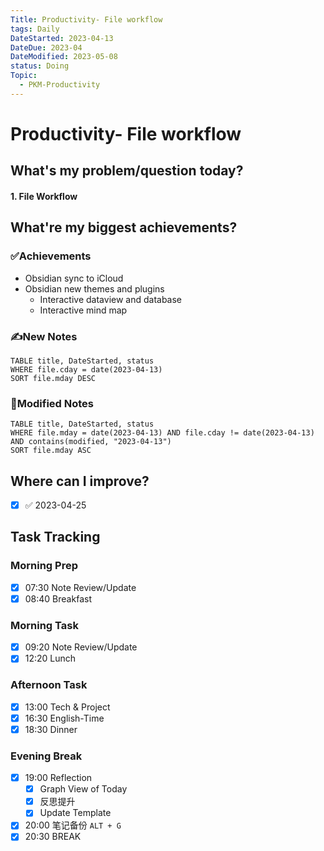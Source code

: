 ```yaml
---
Title: Productivity- File workflow
tags: Daily
DateStarted: 2023-04-13
DateDue: 2023-04
DateModified: 2023-05-08
status: Doing
Topic:
  - PKM-Productivity
---
```


# Productivity- File workflow

## What's my problem/question today?

#### 1. File Workflow

## What're my biggest achievements?

### ✅Achievements

- Obsidian sync to iCloud
- Obsidian new themes and plugins
  - Interactive dataview and database
  - Interactive mind map

### ✍️New Notes

```dataview
TABLE title, DateStarted, status
WHERE file.cday = date(2023-04-13)
SORT file.mday DESC
```

### 📝Modified Notes

```dataview
TABLE title, DateStarted, status
WHERE file.mday = date(2023-04-13) AND file.cday != date(2023-04-13) AND contains(modified, "2023-04-13")
SORT file.mday ASC
```

## Where can I improve?

- [x] ✅ 2023-04-25

## Task Tracking

### Morning Prep

- [x] 07:30 Note Review/Update
- [x] 08:40 Breakfast

### Morning Task

- [x] 09:20 Note Review/Update
- [x] 12:20 Lunch

### Afternoon Task

- [x] 13:00 Tech & Project
- [x] 16:30 English-Time
- [x] 18:30 Dinner

### Evening Break

- [x] 19:00 Reflection
  - [x] Graph View of Today
  - [x] 反思提升
  - [x] Update Template
- [x] 20:00 笔记备份 `ALT + G`
- [x] 20:30 BREAK

